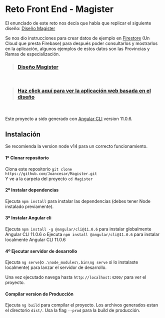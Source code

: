 # Reto Front End - Magister

El enunciado de este reto nos decía que había que replicar el siguiente diseño:
<a href="https://imgur.com/a/uMVh1xj">Diseño Magister</a>

Se nos dio instrucciones para crear datos de ejemplo en <a href="https://firebase.google.com/docs/firestore">Firestore</a> (Un Cloud que presta Firebase) para después poder consultarlos y mostrarlos en la aplicación, algunos ejemplos de estos datos son las Provincias y Ramas de especialización.



><h3><strong><a href="https://imgur.com/a/uMVh1xj">Diseño Magister</a></strong></h3>
<br>

><h3><strong><a href="https://joancesar.github.io/Magister/">Haz click aquí para ver la aplicación web basada en el diseño</a></strong></h3>


<br><br>
Este proyecto a sido generado con [Angular CLI](https://github.com/angular/angular-cli) version 11.0.6.


## Instalación
Se recomienda la version node v14 para un correcto funcionamiento.

#### 1º Clonar repositorio
Clona este repositorio `git clone https://github.com/Joancesar/Magister.git`
<br>
Y ve a la carpeta del proyecto `cd Magister`

#### 2º Instalar dependencias
Ejecuta `npm install` para instalar las dependencias (debes tener Node instalado previamente).

#### 3º Instalar Angular cli
Ejecuta `npm install -g @angular/cli@11.0.6` para instalar globalmente Angular CLI 11.0.6
o
Ejecuta `npm install @angular/cli@11.0.6` para instalar localmente Angular CLI 11.0.6

#### 4º Ejecutar servidor de desarrollo

Ejecuta `ng serve`(o `.\node_modules\.bin\ng serve` si lo instalaste localmente)
para lanzar el servidor de desarrollo.

Una vez ejecutado navega hasta `http://localhost:4200/` para ver el proyecto.

#### Compilar version de Producción

Ejecuta `ng build` para compilar el proyecto. Los archivos generados estan el directorio `dist/`. Usa la flag `--prod` para la build de producción.

